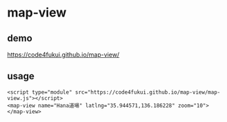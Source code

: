 # map-view

## demo

https://code4fukui.github.io/map-view/

## usage

```
<script type="module" src="https://code4fukui.github.io/map-view/map-view.js"></script>
<map-view name="Hana道場" latlng="35.944571,136.186228" zoom="10"></map-view>
```
